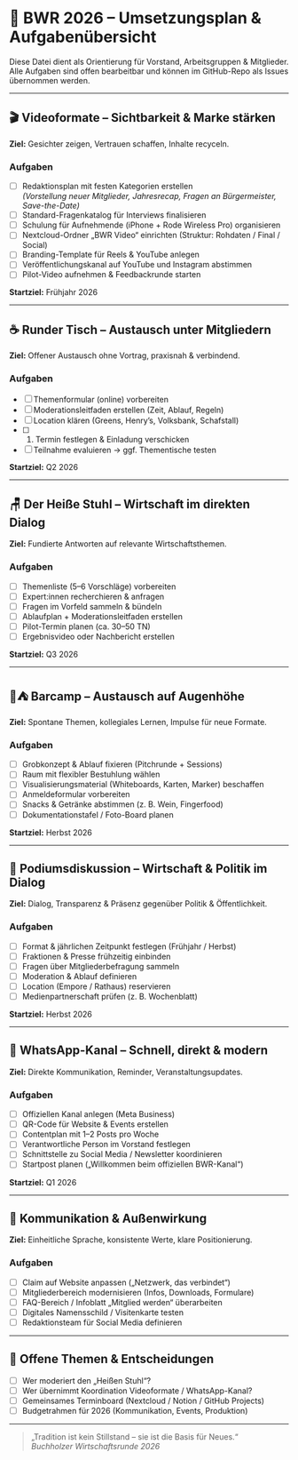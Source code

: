 # 🧭 BWR 2026 – Umsetzungsplan & Aufgabenübersicht

Diese Datei dient als Orientierung für Vorstand, Arbeitsgruppen & Mitglieder.
Alle Aufgaben sind offen bearbeitbar und können im GitHub-Repo als Issues übernommen werden.

---

## 🎬 Videoformate – Sichtbarkeit & Marke stärken

**Ziel:** Gesichter zeigen, Vertrauen schaffen, Inhalte recyceln.

### Aufgaben
- [ ] Redaktionsplan mit festen Kategorien erstellen  
  *(Vorstellung neuer Mitglieder, Jahresrecap, Fragen an Bürgermeister, Save-the-Date)*
- [ ] Standard-Fragenkatalog für Interviews finalisieren
- [ ] Schulung für Aufnehmende (iPhone + Rode Wireless Pro) organisieren
- [ ] Nextcloud-Ordner „BWR Video“ einrichten (Struktur: Rohdaten / Final / Social)
- [ ] Branding-Template für Reels & YouTube anlegen
- [ ] Veröffentlichungskanal auf YouTube und Instagram abstimmen
- [ ] Pilot-Video aufnehmen & Feedbackrunde starten

**Startziel:** Frühjahr 2026

---

## ☕ Runder Tisch – Austausch unter Mitgliedern

**Ziel:** Offener Austausch ohne Vortrag, praxisnah & verbindend.

### Aufgaben
- [ ] Themenformular (online) vorbereiten
- [ ] Moderationsleitfaden erstellen (Zeit, Ablauf, Regeln)
- [ ] Location klären (Greens, Henry’s, Volksbank, Schafstall)
- [ ] 1. Termin festlegen & Einladung verschicken
- [ ] Teilnahme evaluieren → ggf. Thementische testen

**Startziel:** Q2 2026

---

## 🪑 Der Heiße Stuhl – Wirtschaft im direkten Dialog

**Ziel:** Fundierte Antworten auf relevante Wirtschaftsthemen.

### Aufgaben
- [ ] Themenliste (5–6 Vorschläge) vorbereiten
- [ ] Expert:innen recherchieren & anfragen
- [ ] Fragen im Vorfeld sammeln & bündeln
- [ ] Ablaufplan + Moderationsleitfaden erstellen
- [ ] Pilot-Termin planen (ca. 30–50 TN)
- [ ] Ergebnisvideo oder Nachbericht erstellen

**Startziel:** Q3 2026

---

## 🍷⛺️ Barcamp – Austausch auf Augenhöhe

**Ziel:** Spontane Themen, kollegiales Lernen, Impulse für neue Formate.

### Aufgaben
- [ ] Grobkonzept & Ablauf fixieren (Pitchrunde + Sessions)
- [ ] Raum mit flexibler Bestuhlung wählen
- [ ] Visualisierungsmaterial (Whiteboards, Karten, Marker) beschaffen
- [ ] Anmeldeformular vorbereiten
- [ ] Snacks & Getränke abstimmen (z. B. Wein, Fingerfood)
- [ ] Dokumentationstafel / Foto-Board planen

**Startziel:** Herbst 2026

---

## 🎤 Podiumsdiskussion – Wirtschaft & Politik im Dialog

**Ziel:** Dialog, Transparenz & Präsenz gegenüber Politik & Öffentlichkeit.

### Aufgaben
- [ ] Format & jährlichen Zeitpunkt festlegen (Frühjahr / Herbst)
- [ ] Fraktionen & Presse frühzeitig einbinden
- [ ] Fragen über Mitgliederbefragung sammeln
- [ ] Moderation & Ablauf definieren
- [ ] Location (Empore / Rathaus) reservieren
- [ ] Medienpartnerschaft prüfen (z. B. Wochenblatt)

**Startziel:** Herbst 2026

---

## 📲 WhatsApp-Kanal – Schnell, direkt & modern

**Ziel:** Direkte Kommunikation, Reminder, Veranstaltungsupdates.

### Aufgaben
- [ ] Offiziellen Kanal anlegen (Meta Business)
- [ ] QR-Code für Website & Events erstellen
- [ ] Contentplan mit 1–2 Posts pro Woche
- [ ] Verantwortliche Person im Vorstand festlegen
- [ ] Schnittstelle zu Social Media / Newsletter koordinieren
- [ ] Startpost planen („Willkommen beim offiziellen BWR-Kanal“)

**Startziel:** Q1 2026

---

## 💬 Kommunikation & Außenwirkung

**Ziel:** Einheitliche Sprache, konsistente Werte, klare Positionierung.

### Aufgaben
- [ ] Claim auf Website anpassen („Netzwerk, das verbindet“)
- [ ] Mitgliederbereich modernisieren (Infos, Downloads, Formulare)
- [ ] FAQ-Bereich / Infoblatt „Mitglied werden“ überarbeiten
- [ ] Digitales Namensschild / Visitenkarte testen
- [ ] Redaktionsteam für Social Media definieren

---

## 🧩 Offene Themen & Entscheidungen

- [ ] Wer moderiert den „Heißen Stuhl“?
- [ ] Wer übernimmt Koordination Videoformate / WhatsApp-Kanal?
- [ ] Gemeinsames Terminboard (Nextcloud / Notion / GitHub Projects)
- [ ] Budgetrahmen für 2026 (Kommunikation, Events, Produktion)

---

> „Tradition ist kein Stillstand – sie ist die Basis für Neues.“  
> _Buchholzer Wirtschaftsrunde 2026_
